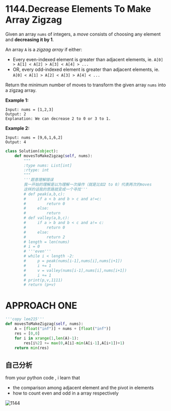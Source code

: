 # 1144.Decrease Elements To Make Array Zigzag

Given an array `nums` of integers, a *move* consists of choosing any element and **decreasing it by 1**.

An array `A` is a *zigzag array* if either:

- Every even-indexed element is greater than adjacent elements, ie. `A[0] > A[1] < A[2] > A[3] < A[4] > ...`
- OR, every odd-indexed element is greater than adjacent elements, ie. `A[0] < A[1] > A[2] < A[3] > A[4] < ...`

Return the minimum number of moves to transform the given array `nums` into a zigzag array.



**Example 1:**

```
Input: nums = [1,2,3]
Output: 2
Explanation: We can decrease 2 to 0 or 3 to 1.
```

**Example 2:**

```
Input: nums = [9,6,1,6,2]
Output: 4
```

```python
class Solution(object):
    def movesToMakeZigzag(self, nums):
        """
        :type nums: List[int]
        :rtype: int
        """
        '''题意理解错误
        我一开始的理解是以为理解一次操作（就是比如2 to 0）代表两次的moves
        这样的话我的思路就变成一个寻找'''
        # def peak(a,b,c):
        #     if a < b and b > c and a!=c:
        #         return 0
        #     else:
        #         return 
        # def valley(a,b,c):
        #     if a > b and b < c and a!= c:
        #         return 0
        #     else:
        #         return 2
        # length = len(nums)
        # i = 0
        # '''even'''
        # while i < length -2:
        #     p = peak(nums[i-1],nums[i],nums[i+1])
        #     i += 1
        #     v = valley(nums[i-1],nums[i],nums[i+1])
        #     i += 1
        # print(p,v,1111)
        # return (p+v)
```
# APPROACH ONE
```python
'''copy lee215'''
def movesToMakeZigzag(self, nums):
    A = [float("inf")] + nums + [float("inf")]
    res = [0,0]
    for i in xrange(1,len(A)-1):
    	res[i%2] += max(0,A[i]-min(A[i-1],A[i+1])+1)
    return min(res)
```

## 自己分析
from your python code , i learn that
- the comparison among adjacent element and the pivot in elements
- how to count even and odd in a array respectively


![1144](/images/1144.png)

